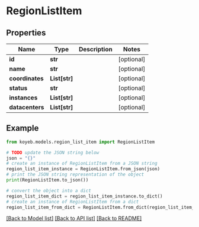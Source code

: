 # RegionListItem


## Properties

Name | Type | Description | Notes
------------ | ------------- | ------------- | -------------
**id** | **str** |  | [optional] 
**name** | **str** |  | [optional] 
**coordinates** | **List[str]** |  | [optional] 
**status** | **str** |  | [optional] 
**instances** | **List[str]** |  | [optional] 
**datacenters** | **List[str]** |  | [optional] 

## Example

```python
from koyeb.models.region_list_item import RegionListItem

# TODO update the JSON string below
json = "{}"
# create an instance of RegionListItem from a JSON string
region_list_item_instance = RegionListItem.from_json(json)
# print the JSON string representation of the object
print(RegionListItem.to_json())

# convert the object into a dict
region_list_item_dict = region_list_item_instance.to_dict()
# create an instance of RegionListItem from a dict
region_list_item_from_dict = RegionListItem.from_dict(region_list_item_dict)
```
[[Back to Model list]](../README.md#documentation-for-models) [[Back to API list]](../README.md#documentation-for-api-endpoints) [[Back to README]](../README.md)


